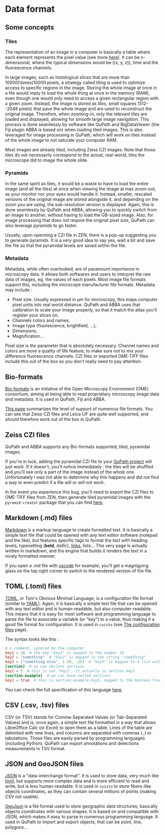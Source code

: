 # Data format

## Some concepts
### Tiles
The representation of an image in a computer is basically a table where each element represents the pixel value (see more [here](https://bioimagebook.github.io/chapters/1-concepts/1-images_and_pixels/images_and_pixels.html)). It can be n-dimensional, where the typical dimensions would be \((x, y, z)\), time and the fluorescence channels.

In large images, such as histological slices that are more than 10000\(\times\)10000 pixels, a strategy called *tiling* is used to optimize access to specific regions in the image. Storing the whole image at once in a file would imply to load the whole thing at once in the memory (RAM), even though one would only need to access a given rectangular region with a given zoom. Instead, the image is stored as *tiles*, small squares (512--2048 pixels) that pave the whole image and are used to reconstruct the original image. Therefore, when zooming-in, only the relevant tiles are loaded and displayed, allowing for smooth large image navigation. This process is done seamlessly by software like QuPath and BigDataViewer (the Fiji plugin ABBA is based on) when loading tiled images. This is also leveraged for image processing in QuPath, which will work on tiles instead of the whole image to not saturate your computer RAM.

Most images are already tiled, including Zeiss CZI images. Note that those tiles do not necessarily correspond to the actual, real-world, tiles the microscope did to image the whole slide.

### Pyramids
In the same spirit as tiles, it would be a waste to have to load the entire image (and all the tiles) at once when viewing the image at max zoom-out, as your monitor nor your eyes would handle it. Instead, smaller, rescaled versions of the original image are stored alongside it, and depending on the zoom you are using, the sub-resolution version is displayed. Again, this is done seamlessly by QuPath and ABBA, allowing you to quickly switch from an image to another, without having to load the GB-sized image. Also, for image processing that does not require the original pixel size, QuPath can also leverage pyramids to go faster.

Usually, upon openning a CZI file in ZEN, there is a pop-up suggesting you to generate pyramids. It is a *very* good idea to say yes, wait a bit and save the file so that the pyramidal levels are saved within the file.

### Metadata
Metadata, while often overlooked, are of paramount importance in microscopy data. It allows both softwares and users to interpret the raw data of images, eg. the values of each pixels. Most image file formats support this, including the microcope manufacturer file formats. Metadata may include :

- Pixel size. Usually expressed in µm for microscopy, this maps computer pixel units into real world distance. QuPath and ABBA uses that calibration to scale your image properly, so that it match the atlas you'll register your slices on,
- Channels colors and names,
- Image type (fluorescence, brightfield, ...),
- Dimensions,
- Magnification...

Pixel size is *the* parameter that is absolutely necessary. Channel names and colors are more a quality of life feature, to make sure not to mix your difference fluorescence channels. CZI files or exported OME-TIFF files include this out of the box so you don't really need to pay attention.

## Bio-formats
[Bio-formats](https://www.openmicroscopy.org/bio-formats/) is an initiative of the Open Microscopy Environment (OME) consortium, aiming at being able to read proprietary microscopy image data *and* metadata. It is used in QuPath, Fiji and ABBA.

[This page](https://bio-formats.readthedocs.io/en/latest/supported-formats.html) summarizes the level of support of numerous file formats. You can see that Zeiss CZI files and Leica LIF are quite well supported, and *should* therefore work out of the box in QuPath.

## Zeiss CZI files
QuPath and ABBA supports any Bio-formats supported, tiled, pyramidal images.

If you're in luck, adding the pyramidal CZI file to your [QuPath project](https://qupath.readthedocs.io/en/stable/docs/tutorials/projects.html) will just work. If it doesn't, you'll notice immediately : the tiles will be shuffled and you'll see only a part of the image instead of the whole one. Unfortunately I was not able to determine why this happens and did not find a way to even predict if a file will or will not work.

In the event you experience this bug, you'll need to export the CZI files to OME-TIFF files from ZEN, then generate tiled pyramidal images with the `pyramid-creator` package that you can find [here](https://github.com/TeamNCMC/pyramid-creator).

## Markdown (.md) files
[Markdown](https://en.wikipedia.org/wiki/Markdown) is a markup language to create formatted text. It is basically a simple text file that could be opened with any text editor software (notepad and the like), but features specific tags to format the text with heading levels, typesetting (**bold**, *itallic*), [links](#markdown-md-files), lists... This very page is actually written in markdown, and the engine that builds it renders the text in a nicely formatted manner.

If you open a .md file with [vscode](https://code.visualstudio.com/) for example, you'll get a magnigying glass on the top right corner to switch to the rendered version of the file.

## TOML (.toml) files
[TOML](https://toml.io/en/), or Tom's Obvious Minimal Language, is a configuration file format (similar to [YAML](https://yaml.org/)). Again, it is basically a simple text file that can be opened with any text editor and is human-readable, but also computer-readable. This means that it is easy for most software and programming language to parse the file to associate a variable (or "key") to a value, thus making it a good file format for configuration. It is used in `cuisto` (see [The configuration files](main-configuration-files.md) page).

The syntax looks like this :
```toml
# a comment, ignored by the computer
key1 = 10  # the key "key1" is mapped to the number 10
key2 = "something"  # "key2" is mapped to the string "something"
key3 = ["something else", 1.10, -25]  # "key3" is mapped to a list with 3 elements
[section]  # we can declare sections
key1 = 5  # this is not "key1", it actually is section.key1
[section.example]  # we can have nested sections
key1 = true  # this is section.example.key1, mapped to the boolean True
```

You can check the full specification of this language [here](https://toml.io/en/v1.0.0).

## CSV (.csv, .tsv) files
CSV (or TSV) stands for Comma-Separated Values (or Tab-Separated Values) and is, once again, a simple text file formatted in a way that allows LibreOffice Calc (or Excel) to open them as a table. Lines of the table are delimited with new lines, and columns are separated with commas (`,`) or tabulations. Those files are easily parsed by programming languages (including Python). QuPath can export annotations and detections measurements in TSV format.

## JSON and GeoJSON files
[JSON](https://www.json.org/json-en.html) is a "data-interchange format". It is used to store data, very much like [toml](#toml-toml-files), but supports more complex data and is more efficient to read and write, but is less human-readable. It is used in `cuisto` to store fibers-like objects coordinates, as they can contain several millions of points (making CSV not usable).

[GeoJson](https://geojson.org/) is a file format used to store geographic data structures, basically objects coordinates with various shapes. It is based on and compatible with JSON, which makes it easy to parse in numerous programming language. It used in QuPath to import and export objects, that can be point, line, polygons...